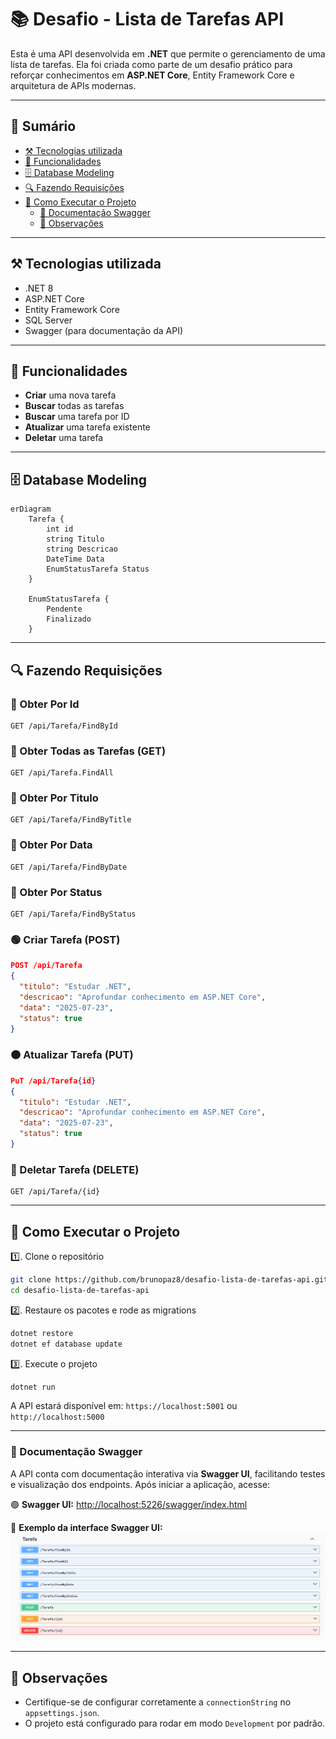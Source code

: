 # 📚 Desafio - Lista de Tarefas API 

Esta é uma API desenvolvida em **.NET** que permite o gerenciamento de uma lista de tarefas. Ela foi criada como parte de um desafio prático para reforçar conhecimentos em **ASP.NET Core**, Entity Framework Core e arquitetura de APIs modernas.

---

## 📂 Sumário

* [⚒️ Tecnologias utilizada](#️-tecnologias-utilizada)
* [🔧 Funcionalidades](#-funcionalidades)
* [🗄️ Database Modeling](#️-database-modeling)
* [🔍 Fazendo Requisições](#-fazendo-requisições)
* [🚀 Como Executar o Projeto](#-como-executar-o-projeto)
  * [📗 Documentação Swagger](#-documentação-swagger)
  * [🚫 Observações](#-observações)

---

## ⚒️ Tecnologias utilizada

* .NET 8
* ASP.NET Core
* Entity Framework Core
* SQL Server 
* Swagger (para documentação da API)

---

## 🔧 Funcionalidades

* **Criar** uma nova tarefa
* **Buscar** todas as tarefas
* **Buscar** uma tarefa por ID
* **Atualizar** uma tarefa existente
* **Deletar** uma tarefa

---

## 🗄️ Database Modeling

```mermaid
erDiagram
    Tarefa {
        int id
        string Titulo
        string Descricao
        DateTime Data
        EnumStatusTarefa Status
    }

    EnumStatusTarefa {
        Pendente
        Finalizado
    }
```

---

## 🔍 Fazendo Requisições 

### 🔵 Obter Por Id

```
GET /api/Tarefa/FindById
```
### 🔵 Obter Todas as Tarefas (GET)

```
GET /api/Tarefa.FindAll
```
### 🔵 Obter Por Titulo

```
GET /api/Tarefa/FindByTitle
```
### 🔵 Obter Por Data

```
GET /api/Tarefa/FindByDate
```
### 🔵 Obter Por Status

```
GET /api/Tarefa/FindByStatus
```
### 🟢 Criar Tarefa (POST)

```json
POST /api/Tarefa
{
  "titulo": "Estudar .NET",
  "descricao": "Aprofundar conhecimento em ASP.NET Core",
  "data": "2025-07-23",
  "status": true
}
```
### 🟠 Atualizar Tarefa (PUT)

```json
PuT /api/Tarefa{id}
{
  "titulo": "Estudar .NET",
  "descricao": "Aprofundar conhecimento em ASP.NET Core",
  "data": "2025-07-23",
  "status": true
}
```
### 🔴 Deletar Tarefa (DELETE)

```
GET /api/Tarefa/{id}
```
---

## 🚀 Como Executar o Projeto

1️⃣. Clone o repositório

```bash
git clone https://github.com/brunopaz8/desafio-lista-de-tarefas-api.git
cd desafio-lista-de-tarefas-api
```

2️⃣. Restaure os pacotes e rode as migrations

```bash
dotnet restore
dotnet ef database update
```

3️⃣. Execute o projeto

```bash
dotnet run
```

A API estará disponível em: `https://localhost:5001` ou `http://localhost:5000`

---

### 📗 Documentação **Swagger**
A API conta com documentação interativa via **Swagger UI**, facilitando testes e visualização dos endpoints. Após iniciar a aplicação, acesse:

🟢 **Swagger UI:** [http://localhost:5226/swagger/index.html](http://localhost:5226/swagger/index.html)

📌 **Exemplo da interface Swagger UI:**
<img src="img/Swagger-img.png">

---

## 🚫 Observações

* Certifique-se de configurar corretamente a `connectionString` no `appsettings.json`.
* O projeto está configurado para rodar em modo `Development` por padrão.



